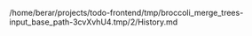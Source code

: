 /home/berar/projects/todo-frontend/tmp/broccoli_merge_trees-input_base_path-3cvXvhU4.tmp/2/History.md